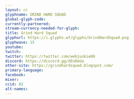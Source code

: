 ```yaml
---
layout: cc
glyphname: GRIND HARD SQUAD
global-glyph-code: 
currently-partnered: 
stream-currency-needed-for-glyph: 
title: Grind Hard Squad
glyphurl: https://i.glyphs.wf/glyphs/GrindHardSquad.png
glyphwave: 15
youtube: 
twitch: 
twitter: https://twitter.com/webjunkie88
discord: https://discord.gg/dEnDeUa
other-site: https://grindhardsquad.blogspot.com/
primary-language: 
facebook: 
mixer: 
ccid: 82
alt-names: 
---
```


